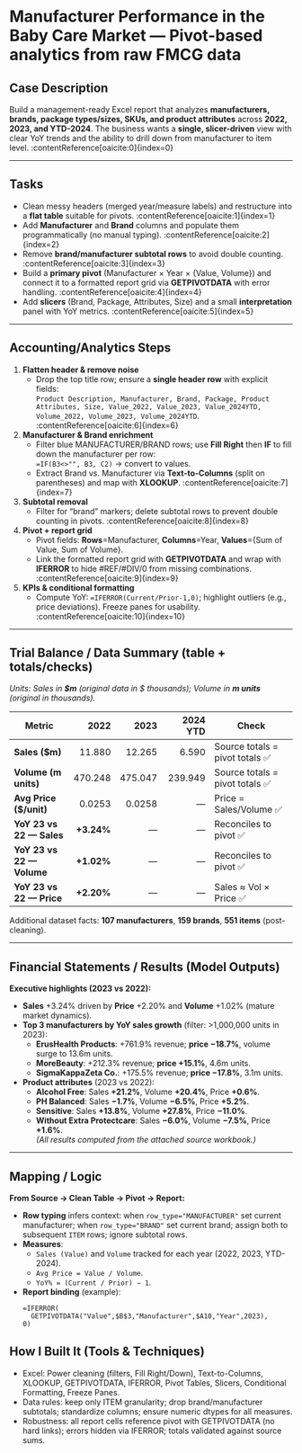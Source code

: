 # Manufacturer Performance in the Baby Care Market — Pivot-based analytics from raw FMCG data


## Case Description
Build a management-ready Excel report that analyzes **manufacturers, brands, package types/sizes, SKUs, and product attributes** across **2022, 2023, and YTD-2024**. The business wants a **single, slicer-driven** view with clear YoY trends and the ability to drill down from manufacturer to item level. :contentReference[oaicite:0]{index=0}

---

## Tasks
- Clean messy headers (merged year/measure labels) and restructure into a **flat table** suitable for pivots. :contentReference[oaicite:1]{index=1}  
- Add **Manufacturer** and **Brand** columns and populate them programmatically (no manual typing). :contentReference[oaicite:2]{index=2}  
- Remove **brand/manufacturer subtotal rows** to avoid double counting. :contentReference[oaicite:3]{index=3}  
- Build a **primary pivot** (Manufacturer × Year × {Value, Volume}) and connect it to a formatted report grid via **GETPIVOTDATA** with error handling. :contentReference[oaicite:4]{index=4}  
- Add **slicers** (Brand, Package, Attributes, Size) and a small **interpretation** panel with YoY metrics. :contentReference[oaicite:5]{index=5}  

---

## Accounting/Analytics Steps
1. **Flatten header & remove noise**
   - Drop the top title row; ensure a **single header row** with explicit fields:  
     `Product Description, Manufacturer, Brand, Package, Product Attributes, Size, Value_2022, Value_2023, Value_2024YTD, Volume_2022, Volume_2023, Volume_2024YTD`. :contentReference[oaicite:6]{index=6}
2. **Manufacturer & Brand enrichment**
   - Filter blue MANUFACTURER/BRAND rows; use **Fill Right** then **IF** to fill down the manufacturer per row:  
     `=IF(B3<>"", B3, C2)` → convert to values.  
   - Extract Brand vs. Manufacturer via **Text-to-Columns** (split on parentheses) and map with **XLOOKUP**. :contentReference[oaicite:7]{index=7}
3. **Subtotal removal**
   - Filter for “brand” markers; delete subtotal rows to prevent double counting in pivots. :contentReference[oaicite:8]{index=8}
4. **Pivot + report grid**
   - Pivot fields: **Rows**=Manufacturer, **Columns**=Year, **Values**={Sum of Value, Sum of Volume}.  
   - Link the formatted report grid with **GETPIVOTDATA** and wrap with **IFERROR** to hide #REF/#DIV/0 from missing combinations. :contentReference[oaicite:9]{index=9}
5. **KPIs & conditional formatting**
   - Compute YoY: `=IFERROR(Current/Prior-1,0)`; highlight outliers (e.g., price deviations). Freeze panes for usability. :contentReference[oaicite:10]{index=10}

---

## Trial Balance / Data Summary (table + totals/checks)
*Units: Sales in **$m** (original data in $ thousands); Volume in **m units** (original in thousands).*

| Metric                    | 2022 | 2023 | 2024 YTD | Check |
|---|---:|---:|---:|---|
| **Sales ($m)**            | 11.880 | 12.265 | 6.590 | Source totals = pivot totals ✅ |
| **Volume (m units)**      | 470.248 | 475.047 | 239.949 | Source totals = pivot totals ✅ |
| **Avg Price ($/unit)**    | 0.0253 | 0.0258 | — | Price = Sales/Volume ✅ |
| **YoY 23 vs 22 — Sales**  | **+3.24%** | — | — | Reconciles to pivot ✅ |
| **YoY 23 vs 22 — Volume** | **+1.02%** | — | — | Reconciles to pivot ✅ |
| **YoY 23 vs 22 — Price**  | **+2.20%** | — | — | Sales ≈ Vol × Price ✅ |

Additional dataset facts: **107 manufacturers**, **159 brands**, **551 items** (post-cleaning).

---

## Financial Statements / Results (Model Outputs)
**Executive highlights (2023 vs 2022):**
- **Sales** +3.24% driven by **Price** +2.20% and **Volume** +1.02% (mature market dynamics).  
- **Top 3 manufacturers by YoY sales growth** (filter: >1,000,000 units in 2023):
  - **ErusHealth Products**: +761.9% revenue; **price −18.7%**, volume surge to 13.6m units.  
  - **MoreBeauty**: +212.3% revenue; **price +15.1%**, 4.6m units.  
  - **SigmaKappaZeta Co.**: +175.5% revenue; **price −17.8%**, 3.1m units.  
- **Product attributes** (2023 vs 2022):  
  - **Alcohol Free**: Sales **+21.2%**, Volume **+20.4%**, Price **+0.6%**.  
  - **PH Balanced**: Sales **−1.7%**, Volume **−6.5%**, Price **+5.2%**.  
  - **Sensitive**: Sales **+13.8%**, Volume **+27.8%**, Price **−11.0%**.  
  - **Without Extra Protectcare**: Sales **−6.0%**, Volume **−7.5%**, Price **+1.6%**.  
*(All results computed from the attached source workbook.)*

---

## Mapping / Logic
**From Source → Clean Table → Pivot → Report:**
- **Row typing** infers context: when `row_type="MANUFACTURER"` set current manufacturer; when `row_type="BRAND"` set current brand; assign both to subsequent `ITEM` rows; ignore subtotal rows.
- **Measures**:  
  - `Sales (Value)` and `Volume` tracked for each year (2022, 2023, YTD-2024).  
  - `Avg Price = Value / Volume`.  
  - `YoY% = (Current / Prior) − 1`.
- **Report binding** (example):  
  ```excel
  =IFERROR(
    GETPIVOTDATA("Value",$B$3,"Manufacturer",$A10,"Year",2023),
  0)
## How I Built It (Tools & Techniques)
- Excel: Power cleaning (filters, Fill Right/Down), Text-to-Columns, XLOOKUP, GETPIVOTDATA, IFERROR, Pivot Tables, Slicers, Conditional Formatting, Freeze Panes. 
- Data rules: keep only ITEM granularity; drop brand/manufacturer subtotals; standardize columns; ensure numeric dtypes for all measures.
- Robustness: all report cells reference pivot with GETPIVOTDATA (no hard links); errors hidden via IFERROR; totals validated against source sums.

